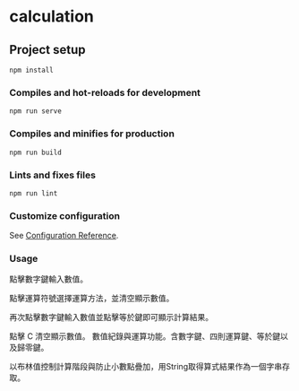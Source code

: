 # calculation

## Project setup
```
npm install
```

### Compiles and hot-reloads for development
```
npm run serve
```

### Compiles and minifies for production
```
npm run build
```

### Lints and fixes files
```
npm run lint
```

### Customize configuration
See [Configuration Reference](https://cli.vuejs.org/config/).

### Usage
點擊數字鍵輸入數值。

點擊運算符號選擇運算方法，並清空顯示數值。

再次點擊數字鍵輸入數值並點擊等於鍵即可顯示計算結果。

點擊 C 清空顯示數值。
數值紀錄與運算功能。含數字鍵、四則運算鍵、等於鍵以及歸零鍵。

以布林值控制計算階段與防止小數點疊加，用String取得算式結果作為一個字串存取。
